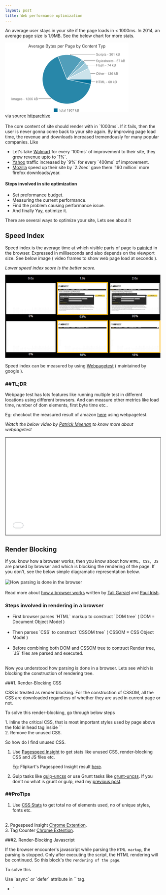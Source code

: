 ```yaml
---
layout: post
title: Web performance optimization
---
```


An average user stays in your site if the page loads in < 1000ms. In 2014, an average page size is 1.9MB. See the below chart for more stats.

<img class="post-image" src="/assets/performance/chart-Nov-15-2014.png" alt="Nov-15-2014 chart"> 
<div class="txt-center">via source <a class="link" target="_blank" href="http://httparchive.org/interesting.php#bytesperpage">httparchive</a></div>
<br>
The core content of site should render with in `1000ms`. If it fails, then the user is never gonna come back to your site again. By improving page load time, the revenue and downloads increased tremendously for many popular companies.
<!--more--> 
Like
	<ul>
		<li>Let's take <a class="link" target="_blank" href="http://www.walmart.com/">Walmart</a> for every `100ms` of improvement to their site, they grew revenue upto to `1%`.</li>
		<li><a class="link" target="_blank" href="https://www.Yahoo.com">Yahoo</a> traffic increased by `9%` for every `400ms` of improvement.</li>
		<li><a class="link" target="_blank" href="https://www.Mozilla.com">Mozilla</a> speed up their site by `2.2sec` gave them `160 million` more firefox downloads/year.</li>
	</ul>

#### Steps involved in site optimization
<ul>
	<li class="numeric">Set preformance budget.</li>
	<li class="numeric">Measuring the current performance.</li>
	<li class="numeric">Find the problem causing performance issue.</li>
	<li class="numeric">And finally Yay, optimize it.</li>
</ul>

There are several ways to optimize your site, Lets see about it


## Speed Index

Speed index is the average time at which visible parts of page is <a class="link" href="http://www.html5rocks.com/en/tutorials/internals/howbrowserswork/#Painting" title="Browser Painting">painted</a> in the browser. Expressed in milliseconds and also depends on the viewport size. See below image ( video frames to show web page load at seconds ).
<br>
	<p class="txt-center"><i>Lower speed index score is the better score.</i></p>
	<img class="post-image" src="/assets/performance/compare_progress.png" onclick="window.open('/assets/performance/compare_progress.png','_blank');"  alt="Speed Index" title="click to open in new tab">
<br>

<p>Speed index can be measured by using <a class="link" target="_blank" href="http://www.webpagetest.org/">Webpagetest</a> ( maintained by google ). 

###  \##TL;DR
<div class="tldr">Webpage test has lots features like running multiple test in different locations using different browsers. And can measure other metrics like load time, number of dom elements, first byte time etc..</div>

Eg: checkout the measured result of amazon <a class="link" target="_blank" href="http://www.webpagetest.org/result/141126_29_DVN/">here</a> using webpagetest.

<div class="txt-center"><i>Watch the below video by <a href="http://blog.patrickmeenan.com/" class="link" target="_blank">Patrick Meenan</a> to know more about webpagetest</i></div>
<br>
<iframe style="margin: 0 auto;text-align: center;width: 100%;border: 1px solid #000;" width="560" height="315" src="//www.youtube.com/embed/euVYHee1f1M" frameborder="0" allowfullscreen></iframe>
<br>


## Render Blocking

If you know how a browser works, then you know about how `HTML, CSS, JS` are parsed by browser and which is blocking the rendering of the page. If you don't, see the below simple diagramatic representation below.
<br>
<br>
<img class="post-image" src="https://www.igvita.com/posts/12/doc-render-js.png" alt="How parsing is done in the browser" onclick="window.open('https://www.igvita.com/posts/12/doc-render-js.png','_blank');">
<br>
<br>
Read more about <a class="link" target="_blank" href="www.html5rocks.com/en/tutorials/internals/howbrowserswork/">how a browser works</a> written by <a class="link" target="_blank" href="http://www.html5rocks.com/en/profiles/#taligarsiel">Tali Garsiel</a> and <a class="link" target="_blank" href="http://www.paulirish.com/">Paul Irish</a>.


### Steps involved in rendering in a browser

<ul>
	<li class="numeric">First browser parses `HTML` markup to construct `DOM tree` ( DOM = Document Object Model )</li>
	<br>
	<li class="numeric">Then parses `CSS` to construct `CSSOM tree` ( CSSOM = CSS Object Model )</li>
	<br>
	<li class="numeric">Before combining both DOM and CSSOM tree to contruct Render tree, `JS` files are parsed and executed.</li>
</ul>
<br>
Now you understood how parsing is done in a browser. Lets see which is blocking the construction of rendering tree.
<br>

###1. Render-Blocking CSS

CSS is treated as render blocking. For the construction of CSSOM, all the CSS are downloaded regardless of whether they are used in current page or not. 

To solve this render-blocking, go through below steps

<p class="tldr">1. Inline the critical CSS, that is most important styles used by page above the fold in head tag inside `<style></style>` <br> 2. Remove the unused CSS.

So how do I find unused CSS.

1. Use <a class="link" target="_blank" href="https://developers.google.com/speed/pagespeed/insights/">Pagespeed Insight</a> to get stats like unused CSS, render-blocking CSS and JS files etc.</p>

	Eg: Flipkart's Pagespeed Insight result <a class="link" target="_blank" href="https://developers.google.com/speed/pagespeed/insights/?url=Flipkart.com">here</a>.

2. Gulp tasks like <a href="https://www.npmjs.com/package/gulp-uncss" class="link" target="_blank">gulp-uncss</a> or use Grunt tasks like <a href="https://github.com/addyosmani/grunt-uncss" class="link" target="_blank">grunt-uncss</a>. If you don't no what is grunt or gulp, read my <a href="{{ site.baseurl }}/2014/10/27/Task-Automation-using-grunt-and-gulp/" class="link">previous post</a>.

### \##ProTips

1. Use <a href="http://cssstats.com/" class="link" target="_blank">CSS Stats</a> to get total no of elements used, no of unique styles, fonts etc.
<br>
2. Pagespeed Insight <a class="link" target="_blank" href="https://chrome.google.com/webstore/detail/pagespeed-insights-by-goo/gplegfbjlmmehdoakndmohflojccocli?hl=en">Chrome Extention</a>.
<br>
3. Tag Counter <a class="link" target="_blank" href="hhttps://chrome.google.com/webstore/detail/tagcounter/okjmidhcodkplbehcomejnfjlkbdnjlg">Chrome Extention</a>.


###2. Render-Blocking Javascript

If the browser encounter's javascript while parsing the `HTML markup`, the parsing is stopped. Only after executing the script, the HTML rendering will be continued. So this block's the `rendering of the page`.

To solve this

<p class="tldr">Use `async` or `defer` attribute in `<script></script>` tag.</p>
	
<ul class="numeric">
<li>`<script async>` will download the file during the `HTML parsing` and execute it as soon as the file is downloaded.</li>

<li>`<script defer>` will download the file during the `HTML parsing` and will execute it after `HTML parsing` is completed.</li>

Eg: `async and defer` both are used in Google Analytics

</ul>

Browser support for <a class="link" target="_blank" href="http://caniuse.com/#search=async" title="async browser support">async</a> and 
<a class="link" target="_blank" href="http://caniuse.com/#search=defer" title="defer browser support">defer</a>.


## Memory Leaks

`Memory leaks` and <a href="http://en.wikipedia.org/wiki/Bloating" class="link" title="bloating" target="_blank">Bloat</a> is one of the problems faced by web developers. Lets see how to find a memory leak and later solve them.

#### <p>Lets find Memory Leak in Javascript</p>

1. Using Chrome Task Manager to check `memory used by app` as well `js memory` (total + live memory). If your memory keeps on growing on each action, then you can suspect there is a memory leak.
<br>
<br>
<div class="txt-center"><i>See below the screenshot of Chrome Task Manager</i></div>
<br>
<img class="post-image" src="/assets/performance/task_manger.png" onclick="window.open('/assets/performance/task_manger.png','_blank');"  alt="Speed Index" title="click to open in new tab">
<br>
<br>

####Chrome DevTools Profiling
Use `Heap Profiler` to find memory leak. Open chrome devTools and go to profiles tab and select take heap snapshot.
If you dont know about chrome DevTools, read my <a class="link" target="_blank" href="https://gokulkrishh.github.io/2014/09/12/Chrome-DevTools/" title="Chrome DevTools"> previous post</a>.
<br>
<div class="txt-center"><i>Screenshot for Chrome DevTools Profiler</i></div>
<br>
<img class="post-image" src="/assets/performance/heap snapshot.png" onclick="window.open('/assets/performance/heap snapshot.png','_blank');"  alt="heap snapshot" title="click to open in new tab">
<br>
<br>

The Heap Profiler has 4 snapshot views
	<ul class="numeric">
		<li>Summary View - To show total number of objects allocated and its instance, `Shallow Size` (size of the memory of obj itself) and `Retained Size` (size of the memory that will be freed once automatic GC happens + unreachable object).</li>
		<br>
		<li>Comparison View - To compare two or more snapshots before and after a operation to check memory leak.</li>
		<br>
		<li>Containment View - To show overall view of your app object structure + DOMWindow Objects (that is global obj's), GC roots, Native objects (from the browser).</li>
		<br>
		<li>Dominators View - This will show the <a class="link" target="_blank" href="https://developer.chrome.com/devtools/docs/memory-analysis-101#dominators" title="dominators">dominators</a> tree of a heap graph.</li>
	</ul>

Read more in detail about <a class="link" target="_blank" href="https://developer.chrome.com/devtools/docs/heap-profiling" title="Chrome devtools heap profile">Heap profiler</a>.


####DOM Leak
Reference to `DOM elements` causes DOM Leak and prevents automatic garbage collection(GC) process.

Lets see an example

{% highlight markup %}
	<div id="container">
	<h1 id="heading">I am just a heading nothing much</h1>
</div>
{% endhighlight %}
{% highlight javascript %}
var parentEle = document.getElementById('container'); //get parent ele reference

var headingEle = document.getElementById('heading'); //get child ele reference

parentEle.remove(); //removes parent element from DOM

//but its child ref still exist, So parentEle won't collect GC'd and causes DOM Leak
{% endhighlight %}

Let's fix this DOM leak by making its reference `null`
{% highlight javascript %}
	headingEle = null; //Now parentEle will be GC'd 
{% endhighlight %}

The above are common problems faced by web developers. Thats all for today. If you like my post share it or have a doubt comment below. Thanks!!

